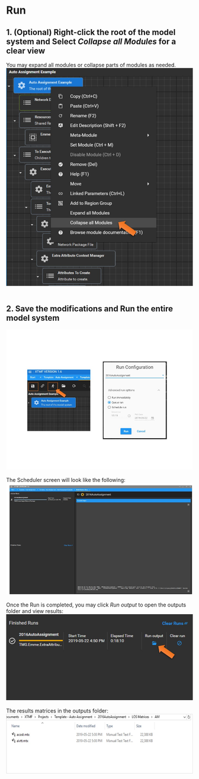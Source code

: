 # **Run**

## 1. (Optional) Right-click the root of the model system and Select *Collapse all Modules* for a clear view 
You may expand all modules or collapse parts of modules as needed.<br />
![alt text](images/Slide46.jpg "Collapse all Modules")
<br />
<br />

## 2. Save the modifications and Run the entire model system
![alt text](images/Slide47.jpg "Save and Run the model system")
<br />
<br />
The Scheduler screen will look like the following:<br />
![alt text](images/Slide48.jpg "Scheduler screen")
<br />
<br />
Once the Run is completed, you may click *Run output* to open the outputs folder and view results:<br />
![alt text](images/Slide49.jpg "Open the outputs folder")
<br />
<br />
The results matrices in the outputs folder:<br />
![alt text](images/Slide50.jpg "Results matrices")


